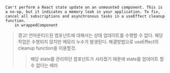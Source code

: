 
```
Can't perform a React state update on an unmounted component. This is a no-op, but it indicates a memory leak in your application. To fix, cancel all subscriptions and asynchronous tasks in a useEffect cleanup function.
    in wrappedComponent
```
> 경고! 언마운티드된 컴포넌트에 대해서는 상태 업데이트를 수행할 수 없다.
해당 작업은 수행되지 않지만 메모리 누수가 발생된다. 해결방법으로 useEffect의 cleanup function을 이용할것.
> > 해당 state를 관리하던 컴포넌트가 사라졌기 때문에 state를 업데이트 할 수 없다는 에러
